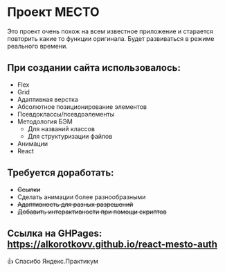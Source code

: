 # Проект МЕСТО
Это проект очень похож на всем известное приложение и старается повторить какие то функции оригинала. Будет развиваться в режиме реального времени.
## При создании сайта использовалось:
- Flex
- Grid
- Адаптивная верстка
- Абсолютное позиционирование элементов
- Псевдоклассы/псевдоэлементы
- Методология БЭМ
  - Для названий классов
  - Для структуризации файлов
- Анимации
- React
## Требуется доработать:
- ~~Ссылки~~
- Сделать анимации более разнообразными
- ~~Адаптивность для разных разрешений~~
- ~~Добавить интерактивности при помощи скриптов~~

## Ссылка на GHPages: https://alkorotkovv.github.io/react-mesto-auth

:thumbsup: Спасибо Яндекс.Практикум
